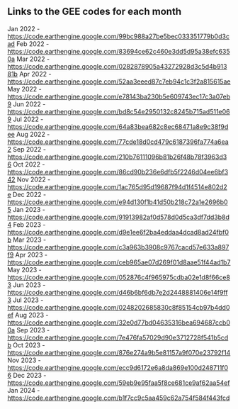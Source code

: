 ## Links to the GEE codes for each month

Jan 2022 - https://code.earthengine.google.com/99bc988a27be5bec033351779b0d3cad
Feb 2022 - https://code.earthengine.google.com/83694ce62c460e3dd5d95a38efc6350a
Mar 2022 - https://code.earthengine.google.com/0282878905a43272928d3c5d4b91381b
Apr 2022 - https://code.earthengine.google.com/52aa3eeed87c7eb94c1c3f2a815615ae
May 2022 - https://code.earthengine.google.com/e78143ba230b5e609743ec17c3a07eb9
Jun 2022 - https://code.earthengine.google.com/bd8c54e2950132c8245b715ad511e069
Jul 2022 - https://code.earthengine.google.com/64a83bea682c8ec68471a8e9c38f9dee
Aug 2022 - https://code.earthengine.google.com/77cde18d0cd479c6187396fa774a6ea2
Sep 2022 - https://code.earthengine.google.com/210b76111096b81b26f48b78f3963d36
Oct 2022 - https://code.earthengine.google.com/86cd90b236e6dfb5f2246d04ee6bf342
Nov 2022 - https://code.earthengine.google.com/1ac765d95d19687f94d1f4514e802d2e
Dec 2022 - https://code.earthengine.google.com/e94d130f1b41d50b218c72a1e2696b05
Jan 2023 - https://code.earthengine.google.com/91913982af0d578d0d5ca3df7dd3b8d4
Feb 2023 - https://code.earthengine.google.com/d9e1ee6f2ba4eddaa4dcad8ad24fbf0b
Mar 2023 - https://code.earthengine.google.com/c3a963b3908c9767cacd57e633a897f9
Apr 2023 - https://code.earthengine.google.com/ceb965ae07d269f01d8aae51f44ad1b7
May 2023 - https://code.earthengine.google.com/052876c4f965975cdba02e1d8f66ce83
Jun 2023 - https://code.earthengine.google.com/d46b6bf6db7e2d2448881406e14f9ff3
Jul 2023 - https://code.earthengine.google.com/0248202685830c8f85154cb97b4dd0ef
Aug 2023 - https://code.earthengine.google.com/32e0d77bd04635316bea694687ccb00a
Sep 2023 - https://code.earthengine.google.com/7e476fa57029d90e3712728f541b5cdb
Oct 2023 - https://code.earthengine.google.com/876e274a9b5e81157a9f070e23792f14
Nov 2023 - https://code.earthengine.google.com/ecc9d6172e6a8da869e100d248711f06
Dec 2023 - https://code.earthengine.google.com/59eb9e95faa5f8ce681ce9af62aa54ef
Jan 2024 - https://code.earthengine.google.com/b1f7cc9c5aa459c62a754f584f443fcd
